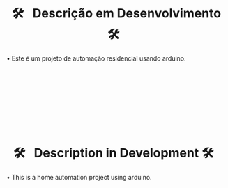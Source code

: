 <h1 align="center">🛠 &nbsp; Descrição em Desenvolvimento 🛠 &nbsp;</h1>
<p align="left">  </p>

• Este é um projeto de automação residencial usando arduino.

<br><br><br><br><br><br><br><br>

<h1 align="center">🛠 &nbsp; Description in Development 🛠 &nbsp;</h1>
<p align="left">  </p>

• This is a home automation project using arduino.
